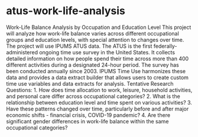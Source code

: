 # atus-work-life-analysis
Work-Life Balance Analysis by Occupation and Education Level
This project will analyze how work-life balance varies across different occupational groups and education levels, with special attention to changes over time. The project will use IPUMS ATUS data. The ATUS is the first federally-administered ongoing time use survey in the United States. It collects detailed information on how people spend their time across more than 400 different activities during a designated 24-hour period. The survey has been conducted annually since 2003. IPUMS Time Use harmonizes these data and provides a data extract builder that allows users to create custom time use variables and data extracts for analysis. 
Tentative Research Questions:
    1. How does time allocation to work, leisure, household activities, and personal care differ across occupational categories?
    2. What is the relationship between education level and time spent on various activities?
    3. Have these patterns changed over time, particularly before and after major economic shifts - financial crisis, COVID-19 pandemic?
    4. Are there significant gender differences in work-life balance within the same occupational categories?
